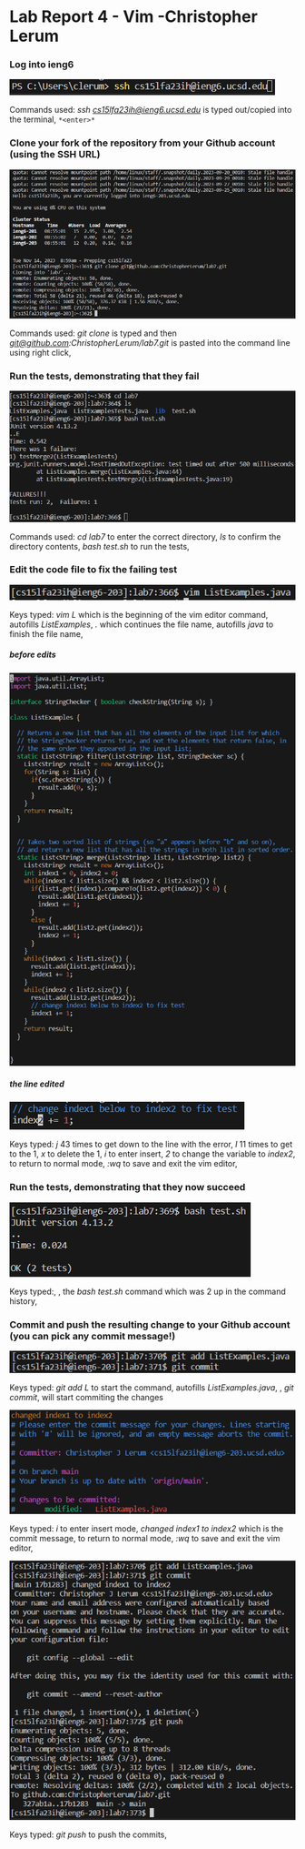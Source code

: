 
<h1>Lab Report 4 - Vim -Christopher Lerum</h1>
<h3>Log into ieng6</h3>

![image](Step4.PNG)

Commands used: *ssh cs15lfa23ih@ieng6.ucsd.edu* is typed out/copied into the terminal, `*<enter>*`

<h3>Clone your fork of the repository from your Github account (using the SSH URL)</h3>

![image](Step5.PNG)

Commands used: *git clone* is typed and then *git@github.com:ChristopherLerum/lab7.git* is pasted into the command line using right click, *<enter>*

<h3>Run the tests, demonstrating that they fail</h3>

![image](Step6.PNG)

Commands used: *cd lab7* to enter the correct directory, *ls* to confirm the directory contents, *bash test.sh* to run the tests, *<enter>*

<h3>Edit the code file to fix the failing test</h3>

![image](Step7.PNG)

Keys typed: *vim L* which is the beginning of the vim editor command, *<tab>* autofills *ListExamples*, *.* which continues the file name, *<tab>* autofills *java* to finish the file name, *<enter>*

<h5>before edits</h5>

![image](Step7before.PNG)

<h5>the line edited</h5>

![image](Step7after.PNG)

Keys typed: *j* 43 times to get down to the line with the error, *l* 11 times to get to the 1, *x* to delete the 1, *i* to enter insert, *2* to change the variable to *index2*, *<esc>* to return to normal mode, *:wq* to save and exit the vim editor, *<enter>*

<h3>Run the tests, demonstrating that they now succeed</h3>

![image](Step8.PNG)

Keys typed:*<up>*, *<up>*, *<enter>* the *bash test.sh* command which was 2 up in the command history, *<enter>*

<h3>Commit and push the resulting change to your Github account (you can pick any commit message!)</h3>

![image](Step9.PNG)

Keys typed: *git add L* to start the command, *<tab>* autofills *ListExamples.java*, *<enter>*, *git commit*, *<enter>* will start commiting the changes

![image](Step9commit.PNG)

Keys typed: *i* to enter insert mode, *changed index1 to index2* which is the commit message, *<esc>* to return to normal mode, *:wq* to save and exit the vim editor, *<enter>*

![image](Step9push.PNG)

Keys typed: *git push* to push the commits, *<enter>*
